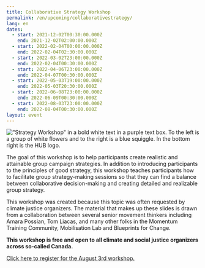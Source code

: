 ```yaml
---
title: Collaborative Strategy Workshop
permalink: /en/upcoming/collaborativestrategy/
lang: en
dates:
  - start: 2021-12-02T00:30:00.000Z
    end: 2021-12-02T02:00:00.000Z
  - start: 2022-02-04T00:00:00.000Z
    end: 2022-02-04T02:30:00.000Z
  - start: 2022-03-02T23:00:00.000Z
    end: 2022-02-04T00:30:00.000Z
  - start: 2022-04-06T23:00:00.000Z
    end: 2022-04-07T00:30:00.000Z
  - start: 2022-05-03T19:00:00.000Z
    end: 2022-05-03T20:30:00.000Z
  - start: 2022-06-08T23:00:00.000Z
    end: 2022-06-09T00:30:00.000Z
  - start: 2022-08-03T23:00:00.000Z
    end: 2022-08-04T00:30:00.000Z
layout: event
---
```

!["Strategy Workshop" in a bold white text in a purple text box. To the left is a group of white flowers and to the right is a blue squiggle. In the bottom right is the HUB logo.](/media/collaborative_strategy_workshop_websitezoom_banner.png "Collaborative Strategy Workshop")

The goal of this workshop is to help participants create realistic and attainable group campaign strategies. In addition to introducing participants to the principles of good strategy, this workshop teaches participants how to facilitate group strategy-making sessions so that they can find a balance between collaborative decision-making and creating detailed and realizable group strategy.

This workshop was created because this topic was often requested by climate justice organizers. The material that makes up these slides is drawn from a collaboration between several senior movement thinkers including Amara Possian, Tom Liacas, and many other folks in the Momentum Training Community, Mobilisation Lab and Blueprints for Change.

**This workshop is free and open to all climate and social justice organizers across so-called Canada.**[](https://us02web.zoom.us/meeting/register/tZcrd-igrj8jHdDt23s0ghqOvTb8-Hbk4K_S)

[Click here to register for the August 3rd workshop.](https://us02web.zoom.us/meeting/register/tZUofumoqjspE9wcNBTO0XY6SgfBP6LgcDBV)

[](https://us02web.zoom.us/meeting/register/tZUofumoqjspE9wcNBTO0XY6SgfBP6LgcDBV)[](<https://us02web.zoom.us/meeting/register/tZUofumoqjspE9wcNBTO0XY6SgfBP6LgcDBV>)